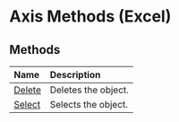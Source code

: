 
# Axis Methods (Excel)

## Methods



|**Name**|**Description**|
|:-----|:-----|
| [Delete](3a000eb1-dfbf-00df-d7b9-3b92728e96fa.md)|Deletes the object.|
| [Select](e21e5987-c1ce-79a0-db17-46f9beec07aa.md)|Selects the object.|
